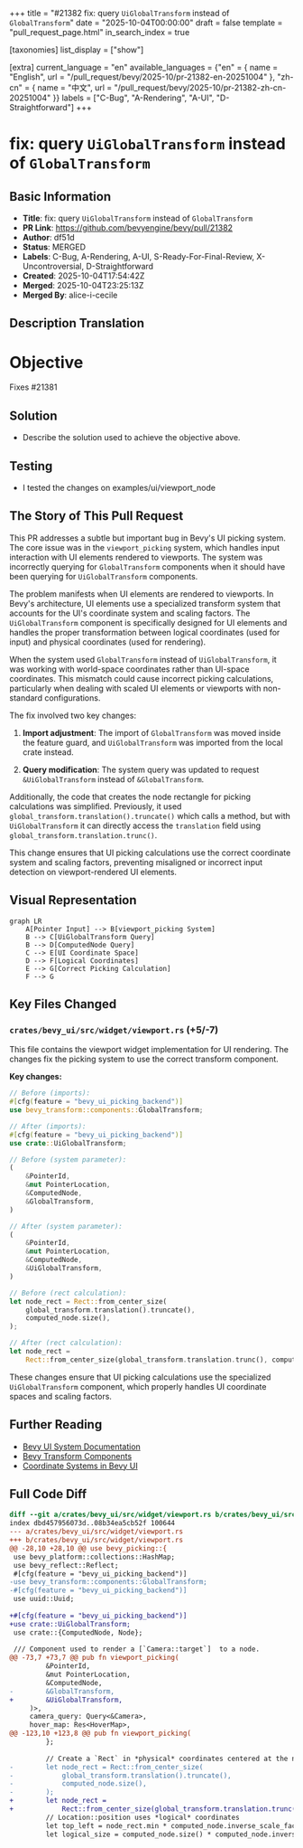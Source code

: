+++
title = "#21382 fix: query `UiGlobalTransform` instead of `GlobalTransform`"
date = "2025-10-04T00:00:00"
draft = false
template = "pull_request_page.html"
in_search_index = true

[taxonomies]
list_display = ["show"]

[extra]
current_language = "en"
available_languages = {"en" = { name = "English", url = "/pull_request/bevy/2025-10/pr-21382-en-20251004" }, "zh-cn" = { name = "中文", url = "/pull_request/bevy/2025-10/pr-21382-zh-cn-20251004" }}
labels = ["C-Bug", "A-Rendering", "A-UI", "D-Straightforward"]
+++

# fix: query `UiGlobalTransform` instead of `GlobalTransform`

## Basic Information
- **Title**: fix: query `UiGlobalTransform` instead of `GlobalTransform`
- **PR Link**: https://github.com/bevyengine/bevy/pull/21382
- **Author**: df51d
- **Status**: MERGED
- **Labels**: C-Bug, A-Rendering, A-UI, S-Ready-For-Final-Review, X-Uncontroversial, D-Straightforward
- **Created**: 2025-10-04T17:54:42Z
- **Merged**: 2025-10-04T23:25:13Z
- **Merged By**: alice-i-cecile

## Description Translation
# Objective
Fixes #21381 

## Solution

- Describe the solution used to achieve the objective above.

## Testing

- I tested the changes on examples/ui/viewport_node

## The Story of This Pull Request

This PR addresses a subtle but important bug in Bevy's UI picking system. The core issue was in the `viewport_picking` system, which handles input interaction with UI elements rendered to viewports. The system was incorrectly querying for `GlobalTransform` components when it should have been querying for `UiGlobalTransform` components.

The problem manifests when UI elements are rendered to viewports. In Bevy's architecture, UI elements use a specialized transform system that accounts for the UI's coordinate system and scaling factors. The `UiGlobalTransform` component is specifically designed for UI elements and handles the proper transformation between logical coordinates (used for input) and physical coordinates (used for rendering).

When the system used `GlobalTransform` instead of `UiGlobalTransform`, it was working with world-space coordinates rather than UI-space coordinates. This mismatch could cause incorrect picking calculations, particularly when dealing with scaled UI elements or viewports with non-standard configurations.

The fix involved two key changes:

1. **Import adjustment**: The import of `GlobalTransform` was moved inside the feature guard, and `UiGlobalTransform` was imported from the local crate instead.

2. **Query modification**: The system query was updated to request `&UiGlobalTransform` instead of `&GlobalTransform`.

Additionally, the code that creates the node rectangle for picking calculations was simplified. Previously, it used `global_transform.translation().truncate()` which calls a method, but with `UiGlobalTransform` it can directly access the `translation` field using `global_transform.translation.trunc()`.

This change ensures that UI picking calculations use the correct coordinate system and scaling factors, preventing misaligned or incorrect input detection on viewport-rendered UI elements.

## Visual Representation

```mermaid
graph LR
    A[Pointer Input] --> B[viewport_picking System]
    B --> C[UiGlobalTransform Query]
    B --> D[ComputedNode Query]
    C --> E[UI Coordinate Space]
    D --> F[Logical Coordinates]
    E --> G[Correct Picking Calculation]
    F --> G
```

## Key Files Changed

### `crates/bevy_ui/src/widget/viewport.rs` (+5/-7)

This file contains the viewport widget implementation for UI rendering. The changes fix the picking system to use the correct transform component.

**Key changes:**

```rust
// Before (imports):
#[cfg(feature = "bevy_ui_picking_backend")]
use bevy_transform::components::GlobalTransform;

// After (imports):
#[cfg(feature = "bevy_ui_picking_backend")]
use crate::UiGlobalTransform;
```

```rust
// Before (system parameter):
(
    &PointerId,
    &mut PointerLocation,
    &ComputedNode,
    &GlobalTransform,
)

// After (system parameter):
(
    &PointerId,
    &mut PointerLocation,
    &ComputedNode,
    &UiGlobalTransform,
)
```

```rust
// Before (rect calculation):
let node_rect = Rect::from_center_size(
    global_transform.translation().truncate(),
    computed_node.size(),
);

// After (rect calculation):
let node_rect =
    Rect::from_center_size(global_transform.translation.trunc(), computed_node.size());
```

These changes ensure that UI picking calculations use the specialized `UiGlobalTransform` component, which properly handles UI coordinate spaces and scaling factors.

## Further Reading

- [Bevy UI System Documentation](https://docs.rs/bevy_ui/latest/bevy_ui/)
- [Bevy Transform Components](https://docs.rs/bevy_transform/latest/bevy_transform/)
- [Coordinate Systems in Bevy UI](https://bevy-cheatbook.github.io/features/ui.html#coordinate-system)

## Full Code Diff
```diff
diff --git a/crates/bevy_ui/src/widget/viewport.rs b/crates/bevy_ui/src/widget/viewport.rs
index dbd457956073d..08b34ea5cb52f 100644
--- a/crates/bevy_ui/src/widget/viewport.rs
+++ b/crates/bevy_ui/src/widget/viewport.rs
@@ -28,10 +28,10 @@ use bevy_picking::{
 use bevy_platform::collections::HashMap;
 use bevy_reflect::Reflect;
 #[cfg(feature = "bevy_ui_picking_backend")]
-use bevy_transform::components::GlobalTransform;
-#[cfg(feature = "bevy_ui_picking_backend")]
 use uuid::Uuid;
 
+#[cfg(feature = "bevy_ui_picking_backend")]
+use crate::UiGlobalTransform;
 use crate::{ComputedNode, Node};
 
 /// Component used to render a [`Camera::target`]  to a node.
@@ -73,7 +73,7 @@ pub fn viewport_picking(
         &PointerId,
         &mut PointerLocation,
         &ComputedNode,
-        &GlobalTransform,
+        &UiGlobalTransform,
     )>,
     camera_query: Query<&Camera>,
     hover_map: Res<HoverMap>,
@@ -123,10 +123,8 @@ pub fn viewport_picking(
         };
 
         // Create a `Rect` in *physical* coordinates centered at the node's GlobalTransform
-        let node_rect = Rect::from_center_size(
-            global_transform.translation().truncate(),
-            computed_node.size(),
-        );
+        let node_rect =
+            Rect::from_center_size(global_transform.translation.trunc(), computed_node.size());
         // Location::position uses *logical* coordinates
         let top_left = node_rect.min * computed_node.inverse_scale_factor();
         let logical_size = computed_node.size() * computed_node.inverse_scale_factor();
```